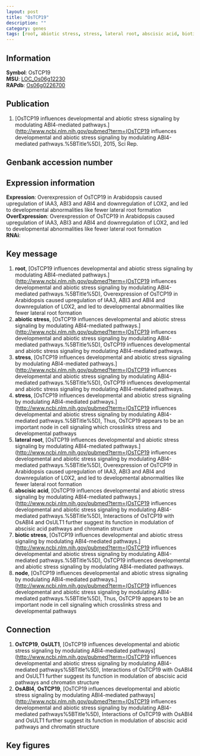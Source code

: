 ```yaml
---
layout: post
title: "OsTCP19"
description: ""
category: genes
tags: [root, abiotic stress, stress, lateral root, abscisic acid, biotic stress, node, Gene]
---
```


## Information
__Symbol__: OsTCP19  
__MSU__: [LOC_Os06g12230](http://rice.plantbiology.msu.edu/cgi-bin/ORF_infopage.cgi?orf=LOC_Os06g12230)  
__RAPdb__: [Os06g0226700](http://rapdb.dna.affrc.go.jp/viewer/gbrowse_details/irgsp1?name=Os06g0226700)  

## Publication
1. [OsTCP19 influences developmental and abiotic stress signaling by modulating ABI4-mediated pathways.](http://www.ncbi.nlm.nih.gov/pubmed?term=(OsTCP19 influences developmental and abiotic stress signaling by modulating ABI4-mediated pathways.%5BTitle%5D), 2015, Sci Rep.

## Genbank accession number

## Expression information
__Expression__: Overexpression of OsTCP19 in Arabidopsis caused upregulation of IAA3, ABI3 and ABI4 and downregulation of LOX2, and led to developmental abnormalities like fewer lateral root formation  
__OverExpression__: Overexpression of OsTCP19 in Arabidopsis caused upregulation of IAA3, ABI3 and ABI4 and downregulation of LOX2, and led to developmental abnormalities like fewer lateral root formation  
__RNAi__:  

## Key message
1. __root__, [OsTCP19 influences developmental and abiotic stress signaling by modulating ABI4-mediated pathways.](http://www.ncbi.nlm.nih.gov/pubmed?term=(OsTCP19 influences developmental and abiotic stress signaling by modulating ABI4-mediated pathways.%5BTitle%5D),  Overexpression of OsTCP19 in Arabidopsis caused upregulation of IAA3, ABI3 and ABI4 and downregulation of LOX2, and led to developmental abnormalities like fewer lateral root formation
2. __abiotic stress__, [OsTCP19 influences developmental and abiotic stress signaling by modulating ABI4-mediated pathways.](http://www.ncbi.nlm.nih.gov/pubmed?term=(OsTCP19 influences developmental and abiotic stress signaling by modulating ABI4-mediated pathways.%5BTitle%5D), OsTCP19 influences developmental and abiotic stress signaling by modulating ABI4-mediated pathways.
3. __stress__, [OsTCP19 influences developmental and abiotic stress signaling by modulating ABI4-mediated pathways.](http://www.ncbi.nlm.nih.gov/pubmed?term=(OsTCP19 influences developmental and abiotic stress signaling by modulating ABI4-mediated pathways.%5BTitle%5D), OsTCP19 influences developmental and abiotic stress signaling by modulating ABI4-mediated pathways.
4. __stress__, [OsTCP19 influences developmental and abiotic stress signaling by modulating ABI4-mediated pathways.](http://www.ncbi.nlm.nih.gov/pubmed?term=(OsTCP19 influences developmental and abiotic stress signaling by modulating ABI4-mediated pathways.%5BTitle%5D),  Thus, OsTCP19 appears to be an important node in cell signaling which crosslinks stress and developmental pathways
5. __lateral root__, [OsTCP19 influences developmental and abiotic stress signaling by modulating ABI4-mediated pathways.](http://www.ncbi.nlm.nih.gov/pubmed?term=(OsTCP19 influences developmental and abiotic stress signaling by modulating ABI4-mediated pathways.%5BTitle%5D),  Overexpression of OsTCP19 in Arabidopsis caused upregulation of IAA3, ABI3 and ABI4 and downregulation of LOX2, and led to developmental abnormalities like fewer lateral root formation
6. __abscisic acid__, [OsTCP19 influences developmental and abiotic stress signaling by modulating ABI4-mediated pathways.](http://www.ncbi.nlm.nih.gov/pubmed?term=(OsTCP19 influences developmental and abiotic stress signaling by modulating ABI4-mediated pathways.%5BTitle%5D),  Interactions of OsTCP19 with OsABI4 and OsULT1 further suggest its function in modulation of abscisic acid pathways and chromatin structure
7. __biotic stress__, [OsTCP19 influences developmental and abiotic stress signaling by modulating ABI4-mediated pathways.](http://www.ncbi.nlm.nih.gov/pubmed?term=(OsTCP19 influences developmental and abiotic stress signaling by modulating ABI4-mediated pathways.%5BTitle%5D), OsTCP19 influences developmental and abiotic stress signaling by modulating ABI4-mediated pathways.
8. __node__, [OsTCP19 influences developmental and abiotic stress signaling by modulating ABI4-mediated pathways.](http://www.ncbi.nlm.nih.gov/pubmed?term=(OsTCP19 influences developmental and abiotic stress signaling by modulating ABI4-mediated pathways.%5BTitle%5D),  Thus, OsTCP19 appears to be an important node in cell signaling which crosslinks stress and developmental pathways

## Connection
1. __OsTCP19__, __OsULT1__, [OsTCP19 influences developmental and abiotic stress signaling by modulating ABI4-mediated pathways](http://www.ncbi.nlm.nih.gov/pubmed?term=(OsTCP19 influences developmental and abiotic stress signaling by modulating ABI4-mediated pathways%5BTitle%5D), Interactions of OsTCP19 with OsABI4 and OsULT1 further suggest its function in modulation of abscisic acid pathways and chromatin structure
2. __OsABI4__, __OsTCP19__, [OsTCP19 influences developmental and abiotic stress signaling by modulating ABI4-mediated pathways](http://www.ncbi.nlm.nih.gov/pubmed?term=(OsTCP19 influences developmental and abiotic stress signaling by modulating ABI4-mediated pathways%5BTitle%5D), Interactions of OsTCP19 with OsABI4 and OsULT1 further suggest its function in modulation of abscisic acid pathways and chromatin structure

## Key figures


